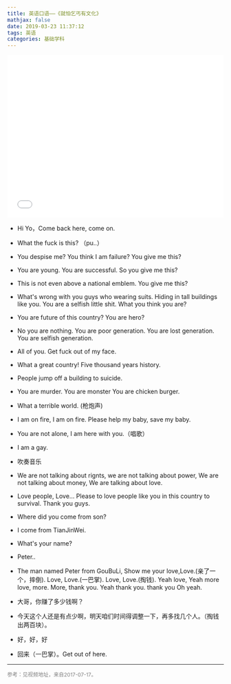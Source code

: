 ```yaml
---
title: 英语口语——《就怕乞丐有文化》
mathjax: false
date: 2019-03-23 11:37:12
tags: 英语
categories: 基础学科
---
```


<div style="position: relative; width: 100%; height: 0; padding-bottom: 75%;"><iframe 
src="//player.bilibili.com/player.html?aid=6069364&cid=9853098&page=1" scrolling="no" border="0" frameborder="no" framespacing="0" allowfullscreen="true" style="position: absolute; width: 100%; height: 100%; left: 0; top: 0;"> </iframe></div>


<!--more-->

* Hi Yo，Come back here, come on.

* What the fuck is this? （pu..）

* You despise me? You think I am failure? You give me this?

* You are young. You are successful. So you give me this?

* This is not even above a national emblem. You give me this?

* What's wrong with you guys who wearing suits. Hiding in tall buildings like you. You are a selfish little shit. What you think you are?

* You are future of this country? You are hero?

* No you are nothing. You are poor generation. You are lost generation. You are selfish generation.

* All of you. Get fuck out of my face.

* What a great country! Five thousand years history.

* People jump off a building to suicide.

* You are murder. You are monster You are chicken burger.

* What a terrible world. (枪炮声)

* I am on fire, I am on fire. Please help my baby, save my baby.

* You are not alone, I am here with you.（唱歌）

* I am a gay.

* 吹奏音乐

* We are not talking about rignts, we are not talking about power, We are not talking about money, We are talking about love.

* Love people, Love... Please to love people like you in this country to survival. Thank you guys.

* Where did you come from son?

* I come from TianJinWei.

* What's your name?

* Peter..

* The man named Peter from GouBuLi, Show me your love,Love.(亲了一个，摔倒). Love, Love.(一巴掌). Love, Love.(掏钱). Yeah love, Yeah more love, more. More, thank you. Yeah thank you. thank you Oh yeah.

* 大哥，你赚了多少钱啊？

* 今天这个人还是有点少啊，明天咱们时间得调整一下，再多找几个人。（掏钱出两百块）。

* 好，好，好

* 回来（一巴掌）。Get out of here.

<hr/>
<span style="color:gray;font-size:12px">
参考：见视频地址，来自2017-07-17。
</span>
